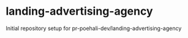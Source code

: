 # landing-advertising-agency

Initial repository setup for pr-poehali-dev/landing-advertising-agency